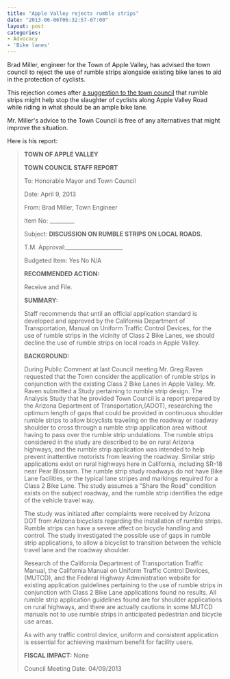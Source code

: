 ```yaml
---
title: "Apple Valley rejects rumble strips"
date: "2013-06-06T06:32:57-07:00"
layout: post
categories:
- Advocacy
- 'Bike lanes'
---
```


Brad Miller, engineer for the Town of Apple Valley, has advised the town council to reject the use of rumble strips alongside existing bike lanes to aid in the protection of cyclists.  
  
This rejection comes after [a suggestion to the town council](/2013/03/apple-valley-town-council-meeting/ "Apple Valley Town Council meeting") that rumble strips might help stop the slaughter of cyclists along Apple Valley Road while riding in what should be an ample bike lane.

Mr. Miller's advice to the Town Council is free of any alternatives that might improve the situation.

Here is his report:

> **TOWN OF APPLE VALLEY**
> 
> **TOWN COUNCIL STAFF REPORT**
> 
> To: Honorable Mayor and Town Council
> 
> Date: April 9, 2013
> 
> From: Brad Miller, Town Engineer
> 
> Item No: \_\_\_\_\_\_\_\_\_
> 
> Subject: **DISCUSSION ON RUMBLE STRIPS ON LOCAL ROADS.**
> 
> T.M. Approval:\_\_\_\_\_\_\_\_\_\_\_\_\_\_\_\_\_\_\_\_\_
> 
> Budgeted Item: Yes No N/A
> 
> **RECOMMENDED ACTION:**
> 
> Receive and File.
> 
> **SUMMARY:**
> 
> Staff recommends that until an official application standard is developed and approved by the California Department of Transportation, Manual on Uniform Traffic Control Devices, for the use of rumble strips in the vicinity of Class 2 Bike Lanes, we should decline the use of rumble strips on local roads in Apple Valley.
> 
> **BACKGROUND:**
> 
> During Public Comment at last Council meeting Mr. Greg Raven requested that the Town consider the application of rumble strips in conjunction with the existing Class 2 Bike Lanes in Apple Valley. Mr. Raven submitted a Study pertaining to rumble strip design. The Analysis Study that he provided Town Council is a report prepared by the Arizona Department of Transportation,(ADOT), researching the optimum length of gaps that could be provided in continuous shoulder rumble strips to allow bicyclists traveling on the roadway or roadway shoulder to cross through a rumble strip application area without having to pass over the rumble strip undulations. The rumble strips considered in the study are described to be on rural Arizona highways, and the rumble strip application was intended to help prevent inattentive motorists from leaving the roadway. Similar strip applications exist on rural highways here in California, including SR-18 near Pear Blossom. The rumble strip study roadways do not have Bike Lane facilities, or the typical lane stripes and markings required for a Class 2 Bike Lane. The study assumes a “Share the Road” condition exists on the subject roadway, and the rumble strip identifies the edge of the vehicle travel way.
> 
> The study was initiated after complaints were received by Arizona DOT from Arizona bicyclists regarding the installation of rumble strips. Rumble strips can have a severe affect on bicycle handling and control. The study investigated the possible use of gaps in rumble strip applications, to allow a bicyclist to transition between the vehicle travel lane and the roadway shoulder.
> 
> Research of the California Department of Transportation Traffic Manual, the California Manual on Uniform Traffic Control Devices, (MUTCD), and the Federal Highway Administration website for existing application guidelines pertaining to the use of rumble strips in conjunction with Class 2 Bike Lane applications found no results. All rumble strip application guidelines found are for shoulder applications on rural highways, and there are actually cautions in some MUTCD manuals not to use rumble strips in anticipated pedestrian and bicycle use areas.
> 
> As with any traffic control device, uniform and consistent application is essential for achieving maximum benefit for facility users.
> 
> **FISCAL IMPACT:** None
> 
> Council Meeting Date: 04/09/2013